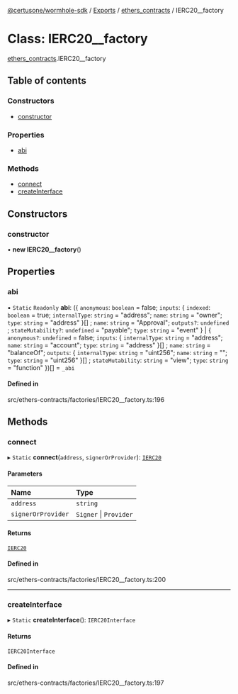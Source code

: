 [@certusone/wormhole-sdk](../README.md) / [Exports](../modules.md) / [ethers\_contracts](../modules/ethers_contracts.md) / IERC20\_\_factory

# Class: IERC20\_\_factory

[ethers_contracts](../modules/ethers_contracts.md).IERC20__factory

## Table of contents

### Constructors

- [constructor](ethers_contracts.IERC20__factory.md#constructor)

### Properties

- [abi](ethers_contracts.IERC20__factory.md#abi)

### Methods

- [connect](ethers_contracts.IERC20__factory.md#connect)
- [createInterface](ethers_contracts.IERC20__factory.md#createinterface)

## Constructors

### constructor

• **new IERC20__factory**()

## Properties

### abi

▪ `Static` `Readonly` **abi**: ({ `anonymous`: `boolean` = false; `inputs`: { `indexed`: `boolean` = true; `internalType`: `string` = "address"; `name`: `string` = "owner"; `type`: `string` = "address" }[] ; `name`: `string` = "Approval"; `outputs?`: `undefined` ; `stateMutability?`: `undefined` = "payable"; `type`: `string` = "event" } \| { `anonymous?`: `undefined` = false; `inputs`: { `internalType`: `string` = "address"; `name`: `string` = "account"; `type`: `string` = "address" }[] ; `name`: `string` = "balanceOf"; `outputs`: { `internalType`: `string` = "uint256"; `name`: `string` = ""; `type`: `string` = "uint256" }[] ; `stateMutability`: `string` = "view"; `type`: `string` = "function" })[] = `_abi`

#### Defined in

src/ethers-contracts/factories/IERC20__factory.ts:196

## Methods

### connect

▸ `Static` **connect**(`address`, `signerOrProvider`): [`IERC20`](ethers_contracts.IERC20.md)

#### Parameters

| Name | Type |
| :------ | :------ |
| `address` | `string` |
| `signerOrProvider` | `Signer` \| `Provider` |

#### Returns

[`IERC20`](ethers_contracts.IERC20.md)

#### Defined in

src/ethers-contracts/factories/IERC20__factory.ts:200

___

### createInterface

▸ `Static` **createInterface**(): `IERC20Interface`

#### Returns

`IERC20Interface`

#### Defined in

src/ethers-contracts/factories/IERC20__factory.ts:197
